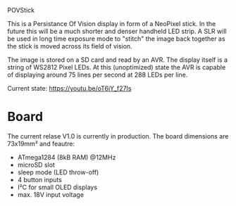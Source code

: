 POVStick

This is a Persistance Of Vision display in form of a NeoPixel stick. In the future this will be a much shorter and denser handheld LED strip. A SLR will be used in long time exposure mode to "stitch" the image back together as the stick is moved across its field of vision.

The image is stored on a SD card and read by an AVR. The display itself is a string of WS2812 Pixel LEDs. At this (unoptimized) state the AVR is capable of displaying around 75 lines per second at 288 LEDs per line.

Current state: https://youtu.be/oT6iY_f27Is

# Board
The current relase V1.0 is currently in production. The board dimensions are 73x19mm² and feautre:
- ATmega1284 (8kB RAM) @12MHz
- microSD slot
- sleep mode (LED throw-off)
- 4 button inputs
- I²C for small OLED displays
- max. 18V input voltage
